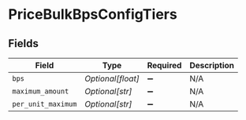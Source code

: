 # PriceBulkBpsConfigTiers


## Fields

| Field              | Type               | Required           | Description        |
| ------------------ | ------------------ | ------------------ | ------------------ |
| `bps`              | *Optional[float]*  | :heavy_minus_sign: | N/A                |
| `maximum_amount`   | *Optional[str]*    | :heavy_minus_sign: | N/A                |
| `per_unit_maximum` | *Optional[str]*    | :heavy_minus_sign: | N/A                |